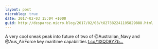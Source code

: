 ```yaml
---
layout: post
microblog: true
date: 2017-02-03 15:04 +1000
guid: http://desparoz.micro.blog/2017/02/03/t827382241105829888.html
---
```

A very cool sneak peak into future of two of @Australian_Navy and @Aus_AirForce key maritime capabilities [t.co/1lXQD8YZb...](https://t.co/1lXQD8YZbq)
